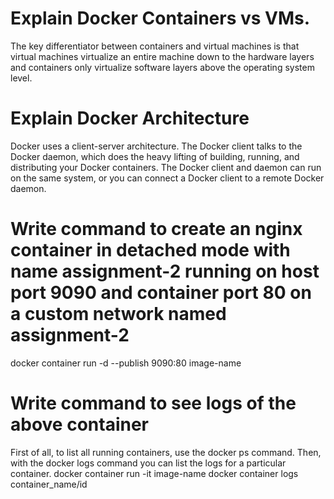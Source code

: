 # Explain Docker Containers vs VMs.
The key differentiator between containers and virtual machines is that virtual machines virtualize an entire machine down to the hardware layers and containers only virtualize software layers above the operating system level.
# Explain Docker Architecture
Docker uses a client-server architecture. The Docker client talks to the Docker daemon, which does the heavy lifting of building, running, and distributing your Docker containers. The Docker client and daemon can run on the same system, or you can connect a Docker client to a remote Docker daemon.
# Write command to create an nginx container in detached mode with name assignment-2 running on host port 9090 and container port 80 on a custom network named assignment-2
docker container run -d --publish 9090:80 image-name
# Write command to see logs of the above container
 First of all, to list all running containers, use the docker ps command. Then, with the docker logs command you can list the logs for a particular container.
docker container run -it image-name
docker container logs container_name/id